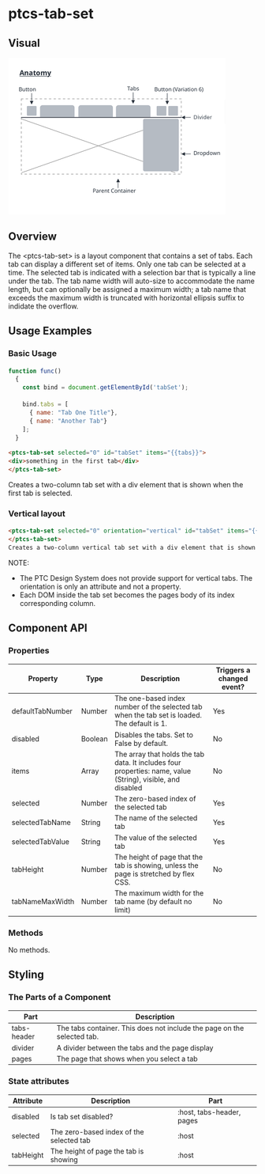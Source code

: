 # ptcs-tab-set

## Visual


<img src="img/ptcs-tabs.png">


## Overview

The &lt;ptcs-tab-set&gt; is a layout component that contains a set of tabs. Each tab can display a different set of items. Only one tab can be selected at a time. The selected tab is indicated with a selection bar that is typically a line under the tab. The tab name width will auto-size to accommodate the name length, but can optionally be assigned a maximum width; a tab name that exceeds the maximum width is truncated with horizontal ellipsis suffix to indidate the overflow.


## Usage Examples

### Basic Usage

~~~javascript
function func()
  {
    const bind = document.getElementById('tabSet');

    bind.tabs = [
      { name: "Tab One Title"},
      { name: "Another Tab"}
    ];
  }
~~~

~~~html
<ptcs-tab-set selected="0" id="tabSet" items="{{tabs}}">
<div>something in the first tab</div>
</ptcs-tab-set>
~~~
Creates a two-column tab set with a div element that is shown when the first tab is selected.

### Vertical layout

~~~html
<ptcs-tab-set selected="0" orientation="vertical" id="tabSet" items="{{tabs}}">
</ptcs-tab-set>
Creates a two-column vertical tab set with a div element that is shown when the first tab is selected.
~~~

NOTE:
* The PTC Design System does not provide support for vertical tabs. The orientation is only an attribute and not a property.
* Each DOM inside the tab set becomes the pages body of its index corresponding column.

## Component API

### Properties
| Property | Type | Description |  Triggers a changed event? |
|----------|------|-------------|----------------------------|
| defaultTabNumber | Number | The one-based index number of the selected tab when the tab set is loaded. The default is 1. | Yes |
| disabled | Boolean | Disables the tabs. Set to False by default. | No |
| items | Array | The array that holds the tab data. It includes four properties: name, value (String), visible, and disabled | No |
| selected | Number | The zero-based index of the selected tab | Yes |
| selectedTabName | String | The name of the selected tab | Yes |
| selectedTabValue | String | The value of the selected tab |Yes |
| tabHeight | Number | The height of page that the tab is showing, unless the page is stretched by flex CSS. | No |
| tabNameMaxWidth | Number | The maximum width for the tab name (by default no limit) | No |

### Methods
No methods.


## Styling

### The Parts of a Component

| Part | Description |
|-----------|-------------|
|tabs-header| The tabs container. This does not include the page on the selected tab. |
|divider| A divider between the tabs and the page display |
|pages| The page that shows when you select a tab |

### State attributes

| Attribute | Description           | Part  |
|-----------|-----------------------|-------|
| disabled  | Is tab set disabled? | :host, tabs-header, pages |
| selected  | The zero-based index of the selected tab | :host |
| tabHeight | The height of page the tab is showing | :host |




